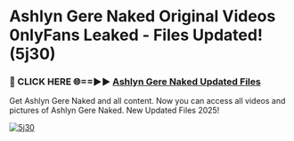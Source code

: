 # Ashlyn Gere Naked Original Videos 0nlyFans Leaked - Files Updated! (5j30)

<h3>🔴 CLICK HERE 🌐==►► <a href="https://tinyurl.com/yckcrads" rel="nofollow">Ashlyn Gere Naked Updated Files</a></h3>

Get Ashlyn Gere Naked and all content. Now you can access all videos and pictures of Ashlyn Gere Naked. New Updated Files 2025!

[![5j30](https://i.imgur.com/hpKpOFt.gif)](https://tinyurl.com/yckcrads)
